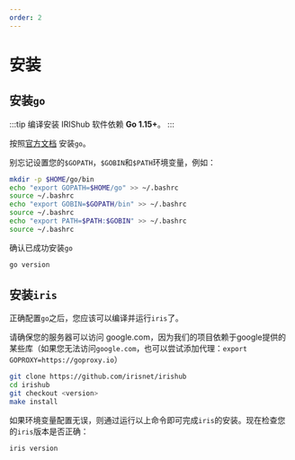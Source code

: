 ```yaml
---
order: 2
---
```


# 安装
## 安装`go`

:::tip
编译安装 IRIShub 软件依赖 **Go 1.15+**。
:::

按照[官方文档](https://golang.org/doc/install) 安装`go`。

别忘记设置您的`$GOPATH`，`$GOBIN`和`$PATH`环境变量，例如：

```bash
mkdir -p $HOME/go/bin
echo "export GOPATH=$HOME/go" >> ~/.bashrc
source ~/.bashrc
echo "export GOBIN=$GOPATH/bin" >> ~/.bashrc
source ~/.bashrc
echo "export PATH=$PATH:$GOBIN" >> ~/.bashrc
source ~/.bashrc
```

确认已成功安装`go`

```bash
go version
```

## 安装`iris`

正确配置`go`之后，您应该可以编译并运行`iris`了。

请确保您的服务器可以访问 google.com，因为我们的项目依赖于google提供的某些库（如果您无法访问`google.com`，也可以尝试添加代理：`export GOPROXY=https://goproxy.io`）

```bash
git clone https://github.com/irisnet/irishub
cd irishub
git checkout <version>
make install
```

如果环境变量配置无误，则通过运行以上命令即可完成`iris`的安装。现在检查您的`iris`版本是否正确：

```bash
iris version
```
